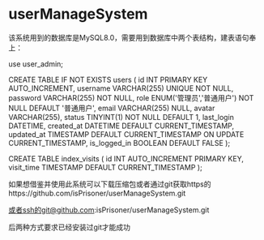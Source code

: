 # userManageSystem

该系统用到的数据库是MySQL8.0，需要用到数据库中两个表结构，建表语句奉上：

use user_admin;

CREATE TABLE IF NOT EXISTS users (
id INT PRIMARY KEY AUTO_INCREMENT,
username VARCHAR(255) UNIQUE NOT NULL,
password VARCHAR(255) NOT NULL,
role ENUM('管理员','普通用户') NOT NULL DEFAULT '普通用户',
email VARCHAR(255) NULL,
avatar VARCHAR(255),
status TINYINT(1) NOT NULL DEFAULT 1,
last_login DATETIME,
created_at DATETIME DEFAULT CURRENT_TIMESTAMP,
updated_at TIMESTAMP DEFAULT CURRENT_TIMESTAMP ON UPDATE CURRENT_TIMESTAMP,
is_logged_in BOOLEAN DEFAULT FALSE
);

CREATE TABLE index_visits (
id INT AUTO_INCREMENT PRIMARY KEY,
visit_time TIMESTAMP DEFAULT CURRENT_TIMESTAMP
);

如果想借鉴并使用此系统可以下载压缩包或者通过git获取https的https://github.com/isPrisoner/userManageSystem.git

或者ssh的git@github.com:isPrisoner/userManageSystem.git

后两种方式要求已经安装过git才能成功

